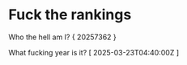 # Fuck the rankings

Who the hell am I?
{ 20257362 }

What fucking year is it?
[ 2025-03-23T04:40:00Z ]

